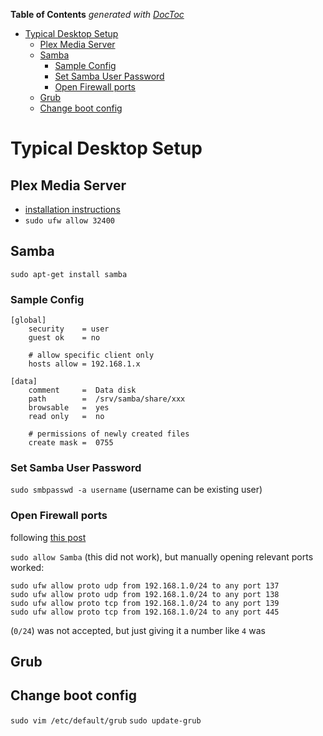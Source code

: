 **Table of Contents**  *generated with [DocToc](http://doctoc.herokuapp.com/)*

- [Typical Desktop Setup](#typical-desktop-setup)
	- [Plex Media Server](#plex-media-server)
	- [Samba](#samba)
		- [Sample Config](#sample-config)
		- [Set Samba User Password](#set-samba-user-password)
		- [Open Firewall ports](#open-firewall-ports)
	- [Grub](#grub)
	- [Change boot config](#change-boot-config)

# Typical Desktop Setup

## Plex Media Server
- [installation instructions](http://forums.plexapp.com/index.php/topic/26727-how-to-plex-media-server-on-ubuntu/)
- `sudo ufw allow 32400`

## Samba

`sudo apt-get install samba`

### Sample Config

    [global]
        security    = user
        guest ok    = no

        # allow specific client only
        hosts allow = 192.168.1.x

    [data]
        comment     =  Data disk 
        path        =  /srv/samba/share/xxx
        browsable   =  yes
        read only   =  no

        # permissions of newly created files
        create mask =  0755

### Set Samba User Password

`sudo smbpasswd -a username` (username can be existing user)

### Open Firewall ports

following [this post](http://ubuntuforums.org/showthread.php?t=806000)
 
`sudo allow Samba` (this did not work), but manually opening relevant ports worked:

    sudo ufw allow proto udp from 192.168.1.0/24 to any port 137
    sudo ufw allow proto udp from 192.168.1.0/24 to any port 138
    sudo ufw allow proto tcp from 192.168.1.0/24 to any port 139
    sudo ufw allow proto tcp from 192.168.1.0/24 to any port 445

(`0/24`) was not accepted, but just giving it a number like `4` was

## Grub

## Change boot config

`sudo vim /etc/default/grub`
`sudo update-grub`
